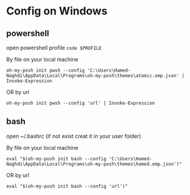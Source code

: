 # Config on Windows

## powershell

open powershell profile `code $PROFILE`

By file on your local machine

```
oh-my-posh init pwsh --config 'C:\Users\Hamed-Naghdi\AppData\Local\Programs\oh-my-posh\themes\atomic.omp.json' | Invoke-Expression
```

OR by url

```
oh-my-posh init pwsh --config 'url' | Invoke-Expression
```

## bash

open ~/.bashrc (if not exist creat it in your user folder)

By file on your local machine

```
eval "$(oh-my-posh init bash --config 'C:\Users\Hamed-Naghdi\AppData\Local\Programs\oh-my-posh\themes\hamed.omp.json')"
```

OR by url

```
eval "$(oh-my-posh init bash --config 'url')"
```

